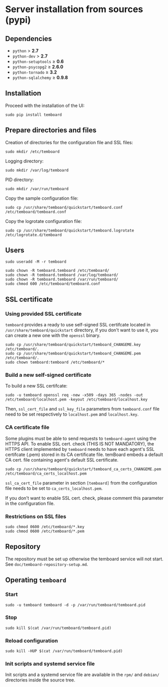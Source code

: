 <h1>Server installation from sources (pypi)</h1>

## Dependencies

  - `python` &gt; **2.7**
  - `python-dev` &gt; **2.7**
  - `python-setuptools` &ge; **0.6**
  - `python-psycopg2` &ge; **2.6.0**
  - `python-tornado` &ge; **3.2**
  - `python-sqlalchemy` &ge; **0.9.8**

## Installation

Proceed with the installation of the UI:

```
sudo pip install temboard
```

## Prepare directories and files

Creation of directories for the configuration file and SSL files:
```
sudo mkdir /etc/temboard
```

Logging directory:
```
sudo mkdir /var/log/temboard
```

PID directory:
```
sudo mkdir /var/run/temboard
```

Copy the sample configuration file:
```
sudo cp /usr/share/temboard/quickstart/temboard.conf /etc/temboard/temboard.conf
```

Copy the logrotate configuration file:
```
sudo cp /usr/share/temboard/quickstart/temboard.logrotate /etc/logrotate.d/temboard
```

## Users

```
sudo useradd -M -r temboard
```

```
sudo chown -R temboard.temboard /etc/temboard/
sudo chown -R temboard.temboard /var/log/temboard/
sudo chown -R temboard.temboard /var/run/temboard/
sudo chmod 600 /etc/temboard/temboard.conf
```

## SSL certificate

### Using provided SSL certificate
`temboard` provides a ready to use self-signed SSL certifcate located in `/usr/share/temboard/quickstart` directory, if you don't want to use it, you can create a new one with the `openssl` binary.
```
sudo cp /usr/share/temboard/quickstart/temboard_CHANGEME.key /etc/temboard/.
sudo cp /usr/share/temboard/quickstart/temboard_CHANGEME.pem /etc/temboard/.
sudo chown temboard:temboard /etc/temboard/*
```

### Build a new self-signed certificate

To build a new SSL certifcate:
```
sudo -u temboard openssl req -new -x509 -days 365 -nodes -out /etc/temboard/localhost.pem -keyout /etc/temboard/localhost.key
```

Then, `ssl_cert_file` and `ssl_key_file` parameters from `temboard.conf` file need to be set respectively to `localhost.pem` and `localhost.key`.

### CA certificate file

Some plugins must be able to send requests to `temboard-agent` using the HTTPS API. To enable SSL cert. check (THIS IS NOT MANDATORY), the HTTPS client implemented by `temboard` needs to have each agent's SSL certifcate (.pem) stored in its CA certificate file. temBoard embeds a default CA cert. file containing agent's default SSL certificate.

```
sudo cp /usr/share/temboard/quickstart/temboard_ca_certs_CHANGEME.pem /etc/temboard/ca_certs_localhost.pem
```

`ssl_ca_cert_file` parameter in section `[temboard]` from the configuration file needs to be set to `ca_certs_localhost.pem`.

If you don't want to enable SSL cert. check, please comment this parameter in the configuration file.

### Restrictions on SSL files
```
sudo chmod 0600 /etc/temboard/*.key
sudo chmod 0600 /etc/temboard/*.pem
```

## Repository

The repository must be set up otherwise the temboard service will not start. See `doc/temboard-repository-setup.md`.

## Operating `temboard`

### Start
```
sudo -u temboard temboard -d -p /var/run/temboard/temboard.pid
```

### Stop
```
sudo kill $(cat /var/run/temboard/temboard.pid)
```

### Reload configuration
```
sudo kill -HUP $(cat /var/run/temboard/temboard.pid)
```

### Init scripts and systemd service file

Init scripts and a systemd service file are available in the `rpm/` and `debian/` directories inside the source tree.

